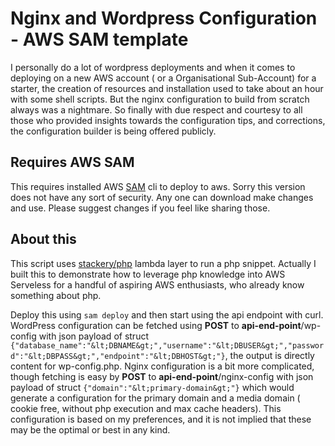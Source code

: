 # Nginx and Wordpress Configuration - AWS SAM template

I personally do a lot of wordpress deployments and when it comes to deploying on a new AWS account ( or a Organisational Sub-Account) for a starter, the creation of resources and installation used to take about an hour with some shell scripts. But the nginx configuration to build from scratch always was a nightmare. So finally with due respect and courtesy to all those who provided insights towards the configuration tips, and corrections, the configuration builder is being offered publicly.

## Requires AWS SAM 

This requires installed AWS [SAM](https://docs.aws.amazon.com/serverless-application-model/latest/developerguide/serverless-sam-cli-install.html) cli to deploy to aws. Sorry this version does not have any sort of security. Any one can download make changes and use. Please suggest changes if you feel like sharing those. 

## About this

This script uses [stackery/php](https://github.com/stackery/php-lambda-layer) lambda layer to run a php snippet. Actually I built this to demonstrate how to leverage php knowledge into AWS Serveless for a handful of aspiring AWS enthusiasts, who already know something about php. 

Deploy this using ```sam deploy``` and then start using the api endpoint with curl. WordPress configuration can be fetched using <b>POST</b> to <b>api-end-point</b>/wp-config with json payload of struct ```{"database_name":"&lt;DBNAME&gt;","username":"&lt;DBUSER&gt;","password":"&lt;DBPASS&gt;","endpoint":"&lt;DBHOST&gt;"}```, the output is directly content for wp-config.php. Nginx configuration is a bit more complicated, though fetching is easy by <b>POST</b> to <b>api-end-point</b>/nginx-config with json payload of struct ```{"domain":"&lt;primary-domain&gt;"}``` which would generate a configuration for the primary domain and a media domain ( cookie free, without php execution and max cache headers). This configuration is based on my preferences, and it is not implied that these may be the optimal or best in any kind.  